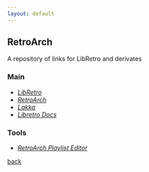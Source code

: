 ```yaml
---
layout: default
---
```


## RetroArch

A repository of links for LibRetro and derivates

### Main

* _[LibRetro](https://www.libretro.com/)_
* _[RetroArch](https://www.retroarch.com/)_
* _[Lakka](http://www.lakka.tv/)_
* _[Libretro Docs](https://docs.libretro.com/)_

### Tools

* _[RetroArch Playlist Editor](https://www.marcrobledo.com/retroarch-playlist-editor/)_

[back](../)
